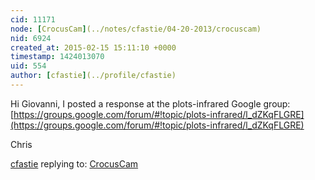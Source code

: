 ```yaml
---
cid: 11171
node: [CrocusCam](../notes/cfastie/04-20-2013/crocuscam)
nid: 6924
created_at: 2015-02-15 15:11:10 +0000
timestamp: 1424013070
uid: 554
author: [cfastie](../profile/cfastie)
---
```


Hi Giovanni,
I posted a response at the plots-infrared Google group: [https://groups.google.com/forum/#!topic/plots-infrared/l_dZKqFLGRE](https://groups.google.com/forum/#!topic/plots-infrared/l_dZKqFLGRE)

Chris

[cfastie](../profile/cfastie) replying to: [CrocusCam](../notes/cfastie/04-20-2013/crocuscam)

